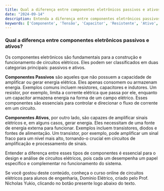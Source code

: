 ```yaml
---
title: Qual a diferença entre componentes eletrônicos passivos e ativos?
date: "2024-09-14"
description: Entenda a diferença entre componentes eletrônicos passivos e ativos no contexto de circuitos elétricos.
keywords: ['Componente', 'Tensão', 'Capacitor', 'Resistente', 'Ativo', 'Transformador', 'Fonte']
---
```


### Qual a diferença entre componentes eletrônicos passivos e ativos?

Os componentes eletrônicos são fundamentais para a construção e funcionamento de circuitos elétricos. Eles podem ser classificados em duas categorias principais: passivos e ativos.

**Componentes Passivos** são aqueles que não possuem a capacidade de amplificar ou gerar energia elétrica. Eles apenas consomem ou armazenam energia. Exemplos comuns incluem resistores, capacitores e indutores. Um resistor, por exemplo, limita a corrente elétrica que passa por ele, enquanto um capacitor armazena energia na forma de um campo elétrico. Esses componentes são essenciais para controlar e direcionar o fluxo de corrente em um circuito.

**Componentes Ativos**, por outro lado, são capazes de amplificar sinais elétricos e, em alguns casos, gerar energia. Eles necessitam de uma fonte de energia externa para funcionar. Exemplos incluem transistores, diodos e fontes de alimentação. Um transistor, por exemplo, pode amplificar um sinal fraco para um nível mais alto, tornando-o crucial em circuitos de amplificação e processamento de sinais.

Entender a diferença entre esses tipos de componentes é essencial para o design e análise de circuitos elétricos, pois cada um desempenha um papel específico e complementar no funcionamento do sistema.

Se você gostou deste conteúdo, conheça o curso online de circuitos elétricos para alunos de engenharia, Domínio Elétrico, criado pelo Prof. Nicholas Yukio, clicando no botão presente logo abaixo do texto.